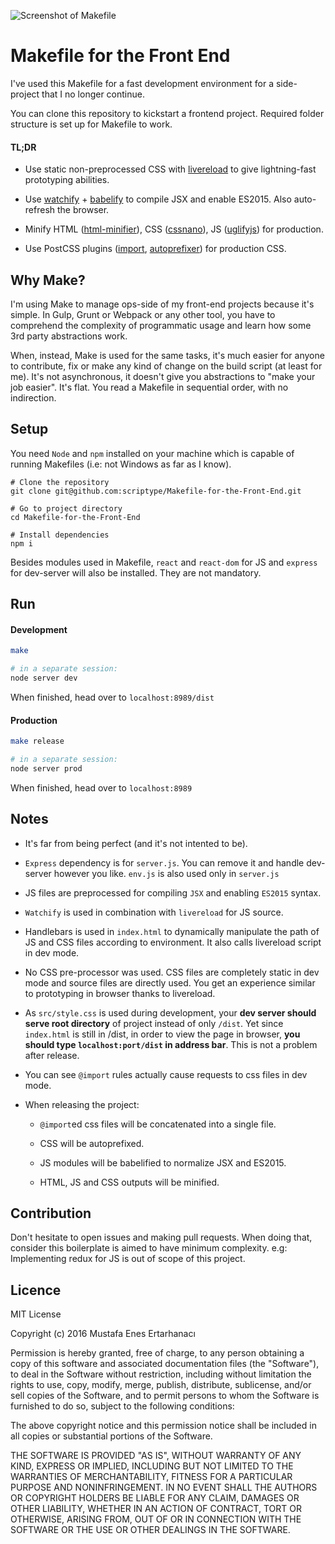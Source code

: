 ![Screenshot of Makefile](https://cdn.pbrd.co/images/1C4FPlj3.png)

# Makefile for the Front End

I've used this Makefile for a fast development environment for a side-project 
that I no longer continue.

You can clone this repository to kickstart a frontend project. Required folder 
structure is set up for Makefile to work.

#### TL;DR

 - Use static non-preprocessed CSS with [livereload](https://github.com/napcs/node-livereload) to give lightning-fast 
 prototyping abilities.

 - Use [watchify](https://github.com/substack/watchify) + [babelify](https://github.com/babel/babelify) to compile JSX and enable ES2015. Also auto-refresh 
 the browser.

 - Minify HTML ([html-minifier](https://github.com/kangax/html-minifier)), CSS ([cssnano](https://github.com/ben-eb/cssnano)), JS ([uglifyjs](https://github.com/mishoo/UglifyJS2)) for production.

 - Use PostCSS plugins ([import](https://github.com/postcss/postcss-import), [autoprefixer](https://github.com/postcss/autoprefixer)) for production CSS.


## Why Make?

I'm using Make to manage ops-side of my front-end projects because it's simple.
In Gulp, Grunt or Webpack or any other tool, you have to comprehend the complexity
of programmatic usage and learn how some 3rd party abstractions work.

When, instead, Make is used for the same tasks, it's much easier for anyone to
contribute, fix or make any kind of change on the build script (at least for me). 
It's not asynchronous, it doesn't give you abstractions to "make your job easier". 
It's flat. You read a Makefile in sequential order, with no indirection.

## Setup

You need `Node` and `npm` installed on your machine which is capable of running 
Makefiles (i.e: not Windows as far as I know).

```
# Clone the repository
git clone git@github.com:scriptype/Makefile-for-the-Front-End.git

# Go to project directory
cd Makefile-for-the-Front-End

# Install dependencies
npm i
```

Besides modules used in Makefile, `react` and `react-dom` for JS and 
`express` for dev-server will also be installed. They are not mandatory.

## Run

#### Development

```sh
make

# in a separate session:
node server dev
```

When finished, head over to `localhost:8989/dist`

#### Production

```sh
make release

# in a separate session:
node server prod
```

When finished, head over to `localhost:8989`

## Notes

  - It's far from being perfect (and it's not intented to be).

  - `Express` dependency is for `server.js`. You can remove it and handle 
  dev-server however you like. `env.js` is also used only in `server.js`

  - JS files are preprocessed for compiling `JSX` and enabling `ES2015` syntax.

  - `Watchify` is used in combination with `livereload` for JS source.

  - Handlebars is used in `index.html` to dynamically manipulate the path of JS 
  and CSS files according to environment. It also calls livereload script in dev mode.

  - No CSS pre-processor was used. CSS files are completely static in dev mode and 
  source files are directly used. You get an experience similar to  prototyping in 
  browser thanks to livereload.

  - As `src/style.css` is used during development, your __dev server should serve 
  root directory__ of project instead of only `/dist`. Yet since `index.html` is 
  still in /dist, in order to view the page in browser, __you should type 
  `localhost:port/dist` in address bar__. This is not a problem after release.

  - You can see `@import` rules actually cause requests to css files in dev mode.

  - When releasing the project:

    - `@import`ed css files will be concatenated into a single file.

    - CSS will be autoprefixed.

    - JS modules will be babelified to normalize JSX and ES2015.

    - HTML, JS and CSS outputs will be minified.

## Contribution

Don't hesitate to open issues and making pull requests. When doing that, consider 
this boilerplate is aimed to have minimum complexity. e.g: Implementing redux for JS 
is out of scope of this project.

## Licence
MIT License

Copyright (c) 2016 Mustafa Enes Ertarhanacı

Permission is hereby granted, free of charge, to any person obtaining a copy
of this software and associated documentation files (the "Software"), to deal
in the Software without restriction, including without limitation the rights
to use, copy, modify, merge, publish, distribute, sublicense, and/or sell
copies of the Software, and to permit persons to whom the Software is
furnished to do so, subject to the following conditions:

The above copyright notice and this permission notice shall be included in all
copies or substantial portions of the Software.

THE SOFTWARE IS PROVIDED "AS IS", WITHOUT WARRANTY OF ANY KIND, EXPRESS OR
IMPLIED, INCLUDING BUT NOT LIMITED TO THE WARRANTIES OF MERCHANTABILITY, 
FITNESS FOR A PARTICULAR PURPOSE AND NONINFRINGEMENT. IN NO EVENT SHALL THE
AUTHORS OR COPYRIGHT HOLDERS BE LIABLE FOR ANY CLAIM, DAMAGES OR OTHER
LIABILITY, WHETHER IN AN ACTION OF CONTRACT, TORT OR OTHERWISE, ARISING FROM,
OUT OF OR IN CONNECTION WITH THE SOFTWARE OR THE USE OR OTHER DEALINGS IN THE
SOFTWARE.
